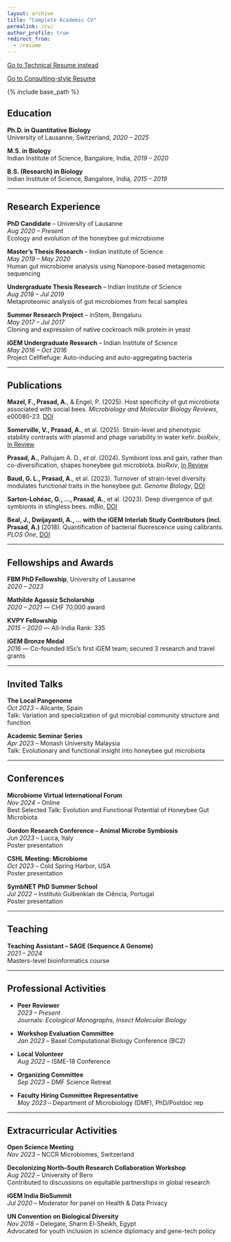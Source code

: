 ```yaml
---
layout: archive
title: "Complete Academic CV"
permalink: /cv/
author_profile: true
redirect_from:
  - /resume
---
```



[Go to Technical Resume instead](/technical-resume/)

[Go to Consulting-style Resume](/consulting-resume/)

{% include base_path %}

## Education

**Ph.D. in Quantitative Biology**  
University of Lausanne, Switzerland, _2020 – 2025_

**M.S. in Biology**  
Indian Institute of Science, Bangalore, India, _2019 – 2020_

**B.S. (Research) in Biology**  
Indian Institute of Science, Bangalore, India, _2015 – 2019_

---

## Research Experience

**PhD Candidate** – University of Lausanne  
_Aug 2020 – Present_  
Ecology and evolution of the honeybee gut microbiome

**Master’s Thesis Research** – Indian Institute of Science  
_May 2019 – May 2020_  
Human gut microbiome analysis using Nanopore-based metagenomic sequencing

**Undergraduate Thesis Research** – Indian Institute of Science  
_Aug 2018 – Jul 2019_  
Metaproteomic analysis of gut microbiomes from fecal samples

**Summer Research Project** – inStem, Bengaluru  
_May 2017 – Jul 2017_  
Cloning and expression of native cockroach milk protein in yeast

**iGEM Undergraduate Research** – Indian Institute of Science  
_May 2016 – Oct 2016_  
Project Cellfiefuge: Auto-inducing and auto-aggregating bacteria

---

## Publications

<!-- **Prasad, A.**, Pallujam A. D., _et al._ (2025). Evolution of gut microbiota across honeybee species revealed by comparative metagenomics. *Nature communications*, [In Press] -->

**Mazel, F., Prasad, A.**, & Engel, P. (2025). Host specificity of gut microbiota associated with social bees. *Microbiology and Molecular Biology Reviews*, e00080-23. [DOI](https://doi.org/10.1128/mmbr.00080-23)

**Somerville, V., Prasad, A.**, et al. (2025). Strain-level and phenotypic stability contrasts with plasmid and phage variability in water kefir. *bioRxiv*, [In Review](https://doi.org/10.1101/2025.02.27.640646)

**Prasad, A.**, Pallujam A. D., _et al._ (2024). Symbiont loss and gain, rather than co-diversification, shapes honeybee gut microbiota. *bioRxiv*, [In Review](https://doi.org/10.1101/2024.09.11.612390)

**Baud, G. L., Prasad, A.**, et al. (2023). Turnover of strain-level diversity modulates functional traits in the honeybee gut. *Genome Biology*, [DOI](https://doi.org/10.1186/s13059-023-03131-4)

**Sarton-Lohéac, G., ..., Prasad, A.**, et al. (2023). Deep divergence of gut symbionts in stingless bees. *mBio*, [DOI](https://doi.org/10.1128/mbio.03538-22)

**Beal, J., Dwijayanti, A., ... with the iGEM Interlab Study Contributors (incl. Prasad, A.)** (2018). Quantification of bacterial fluorescence using calibrants. *PLOS One*, [DOI](https://doi.org/10.1371/journal.pone.0199432)

---

## Fellowships and Awards

**FBM PhD Fellowship**, University of Lausanne  
_2020 – 2023_

**Mathilde Agassiz Scholarship**  
_2020 – 2021_ — CHF 70,000 award

**KVPY Fellowship**  
_2015 – 2020_ — All-India Rank: 335

**iGEM Bronze Medal**  
_2016_ — Co-founded IISc’s first iGEM team; secured 3 research and travel grants

---

## Invited Talks

**The Local Pangenome**  
_Oct 2023_ – Alicante, Spain  
Talk: Variation and specialization of gut microbial community structure and function

**Academic Seminar Series**  
_Apr 2023_ – Monash University Malaysia  
Talk: Evolutionary and functional insight into honeybee gut microbiota

---

## Conferences

**Microbiome Virtual International Forum**  
_Nov 2024_ – Online  
Best Selected Talk: Evolution and Functional Potential of Honeybee Gut Microbiota

**Gordon Research Conference – Animal Microbe Symbiosis**  
_Jun 2023_ – Lucca, Italy  
Poster presentation

**CSHL Meeting: Microbiome**  
_Oct 2023_ – Cold Spring Harbor, USA  
Poster presentation

**SymbNET PhD Summer School**  
_Jul 2022_ – Instituto Gulbenkian de Ciência, Portugal  
Poster presentation

---

## Teaching

**Teaching Assistant – SAGE (Sequence A Genome)**  
_2021 – 2024_  
Masters-level bioinformatics course

---

## Professional Activities

- **Peer Reviewer**  
  _2023 – Present_  
  Journals: *Ecological Monographs*, *Insect Molecular Biology*

- **Workshop Evaluation Committee**  
  _Jan 2023_ – Basel Computational Biology Conference (BC2)

- **Local Volunteer**  
  _Aug 2022_ – ISME-18 Conference

- **Organizing Committee**  
  _Sep 2023_ – DMF Science Retreat

- **Faculty Hiring Committee Representative**  
  _May 2023_ – Department of Microbiology (DMF), PhD/Postdoc rep

---

## Extracurricular Activities

**Open Science Meeting**  
_Nov 2023_ – NCCR Microbiomes, Switzerland

**Decolonizing North–South Research Collaboration Workshop**  
_Aug 2022_ – University of Bern  
Contributed to discussions on equitable partnerships in global research

**iGEM India BioSummit**  
_Jul 2020_ – Moderator for panel on Health & Data Privacy

**UN Convention on Biological Diversity**  
_Nov 2018_ – Delegate, Sharm El-Sheikh, Egypt  
Advocated for youth inclusion in science diplomacy and gene-tech policy
